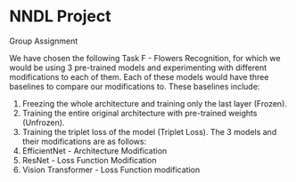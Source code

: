 # NNDL Project
 Group Assignment

 We have chosen the following Task F - Flowers Recognition, for which we would be using 3 pre-trained 
models and experimenting with different modifications to each of them. Each of these models would 
have three baselines to compare our modifications to. These baselines include: 
1)  Freezing the whole architecture and training only the last layer (Frozen). 
2)  Training the entire original architecture with pre-trained weights (Unfrozen). 
3)  Training the triplet loss of the model (Triplet Loss). 
The 3 models and their modifications are as follows: 
1)  EfficientNet - Architecture Modification 
2)  ResNet  - Loss Function Modification 
3)  Vision Transformer  - Loss Function modification

